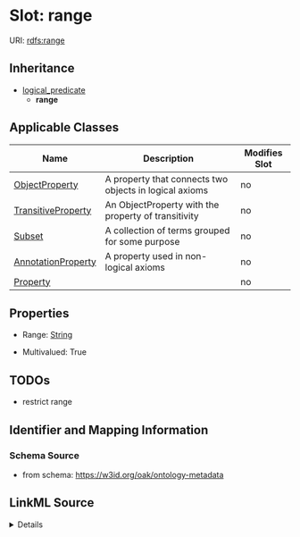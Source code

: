 

# Slot: range

URI: [rdfs:range](http://www.w3.org/2000/01/rdf-schema#range)




## Inheritance

* [logical_predicate](logical_predicate.md)
    * **range**






## Applicable Classes

| Name | Description | Modifies Slot |
| --- | --- | --- |
| [ObjectProperty](ObjectProperty.md) | A property that connects two objects in logical axioms |  no  |
| [TransitiveProperty](TransitiveProperty.md) | An ObjectProperty with the property of transitivity |  no  |
| [Subset](Subset.md) | A collection of terms grouped for some purpose |  no  |
| [AnnotationProperty](AnnotationProperty.md) | A property used in non-logical axioms |  no  |
| [Property](Property.md) |  |  no  |







## Properties

* Range: [String](String.md)

* Multivalued: True





## TODOs

* restrict range

## Identifier and Mapping Information







### Schema Source


* from schema: https://w3id.org/oak/ontology-metadata




## LinkML Source

<details>
```yaml
name: range
todos:
- restrict range
from_schema: https://w3id.org/oak/ontology-metadata
rank: 1000
is_a: logical_predicate
slot_uri: rdfs:range
multivalued: true
alias: range
domain_of:
- Property
range: string

```
</details>